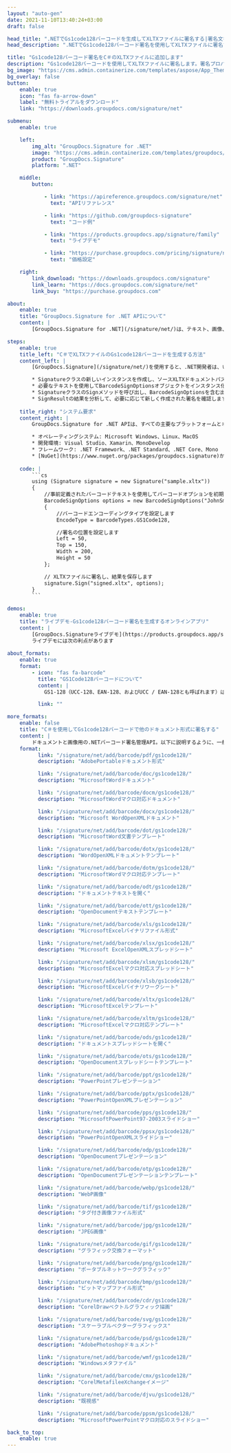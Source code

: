 ```yaml
---
layout: "auto-gen"
date: 2021-11-10T13:40:24+03:00
draft: false

head_title: ".NETでGs1code128バーコードを生成してXLTXファイルに署名する|署名文書"
head_description: ".NETでGs1code128バーコード署名を使用してXLTXファイルに署名する-人気のあるビジネスドキュメントや画像ファイル形式にバーコードを追加する."

title: "Gs1code128バーコード署名をC＃のXLTXファイルに追加します"
description: "Gs1code128バーコードを使用してXLTXファイルに署名します。署名プロパティを操作し、ニーズに合ったドキュメント内で高度な署名オプションを設定します."
bg_image: "https://cms.admin.containerize.com/templates/aspose/App_Themes/V3/images/bg/header1.png"
bg_overlay: false
button:
    enable: true
    icon: "fas fa-arrow-down"
    label: "無料トライアルをダウンロード"
    link: "https://downloads.groupdocs.com/signature/net"

submenu:
    enable: true

    left:
        img_alt: "GroupDocs.Signature for .NET"
        image: "https://cms.admin.containerize.com/templates/groupdocs/images/product-logos/90x90-noborder/groupdocs-signature-net.png"
        product: "GroupDocs.Signature"
        platform: ".NET"

    middle:
        button:

            - link: "https://apireference.groupdocs.com/signature/net"
              text: "APIリファレンス"

            - link: "https://github.com/groupdocs-signature"
              text: "コード例"

            - link: "https://products.groupdocs.app/signature/family"
              text: "ライブデモ"

            - link: "https://purchase.groupdocs.com/pricing/signature/net"
              text: "価格設定"

    right:
        link_download: "https://downloads.groupdocs.com/signature"
        link_learn: "https://docs.groupdocs.com/signature/net"
        link_buy: "https://purchase.groupdocs.com"

about:
    enable: true
    title: "GroupDocs.Signature for .NET APIについて"
    content: |
        [GroupDocs.Signature for .NET](/signature/net/)は、テキスト、画像、バーコード、スタンプ、フォームフィールド、QRコード、メタデータなどのさまざまな署名タイプを使用してデジタルドキュメントに電子署名するネイティブ.NETAPIです。ユーザーは、PDF、Microsoft Word、Excelワークシート、PowerPointプレゼンテーション、Adobe Photoshop、メタファイル、および画像ファイル形式内のデジタル署名を追加、編集、検証、削除、および検索でき、必要に応じて署名プロパティをカスタマイズするための追加サポートがあります。

steps:
    enable: true
    title_left: "C＃でXLTXファイルのGs1code128バーコードを生成する方法"
    content_left: |
        [GroupDocs.Signature](/signature/net/)を使用すると、.NET開発者は、いくつかの簡単な手順を実行することで、アプリケーション内のXLTXファイルにGs1code128バーコードを簡単に追加できます。

        * Signatureクラスの新しいインスタンスを作成し、ソースXLTXドキュメントパスをコンストラクターパラメーターとして渡します。
        * 必要なテキストを使用してBarcodeSignOptionsオブジェクトをインスタンス化し、EncodeTypeプロパティをGS1Code128に設定します。
        * SignatureクラスのSignメソッドを呼び出し、BarcodeSignOptionsを含む出力XLTXファイル名を渡します。
        * SignResultの結果を分析して、必要に応じて新しく作成された署名を確認します。
        
    title_right: "システム要求"
    content_right: |
        GroupDocs.Signature for .NET APIは、すべての主要なプラットフォームとオペレーティングシステムでサポートされています。以下のコードを実行する前に、システムに次の前提条件がインストールされていることを確認してください。

        * オペレーティングシステム: Microsoft Windows、Linux、MacOS
        * 開発環境: Visual Studio、Xamarin、MonoDevelop
        * フレームワーク: .NET Framework、.NET Standard、.NET Core、Mono
        * [NuGet](https://www.nuget.org/packages/groupdocs.signature)からGroupDocs.Signaturefor.NETの最新バージョンをダウンロードします
        
    code: |
        ```cs
        using (Signature signature = new Signature("sample.xltx"))
        {
            //事前定義されたバーコードテキストを使用してバーコードオプションを初期化します
            BarcodeSignOptions options = new BarcodeSignOptions("JohnSmith")
            {
                //バーコードエンコーディングタイプを設定します
                EncodeType = BarcodeTypes.GS1Code128,

                //署名の位置を設定します
                Left = 50,
                Top = 150,
                Width = 200,
                Height = 50
            };

            // XLTXファイルに署名し、結果を保存します 
            signature.Sign("signed.xltx", options);
        }
        ```
        
demos:
    enable: true
    title: "ライブデモ-Gs1code128バーコード署名を生成するオンラインアプリ"
    content: |
        [GroupDocs.Signatureライブデモ](https://products.groupdocs.app/signature/family)サイトにアクセスして、Gs1code128バーコードをXLTXファイルに今すぐ追加してください。  
        ライブデモには次の利点があります
        
about_formats:
    enable: true
    format:
        - icon: "fas fa-barcode"
          title: "GS1Code128バーコードについて"
          content: |
            GS1-128（UCC-128、EAN-128、およびUCC / EAN-128とも呼ばれます）は、GS1仕様に準拠するCode128のバリアントです。標準のCode128とは異なり、GS1-128は開始文字の後に機能コード1（FNC1）文字を自動的に挿入するため、アプリケーションIDをシンボルに挿入して、「ベストビフォア」の日付、バッチ番号、数量、重量などのデータをエンコードできます。 。

          link: ""

more_formats:
    enable: false
    title: "C＃を使用してGs1code128バーコードで他のドキュメント形式に署名する"
    content: |
        ドキュメントと画像用の.NETバーコード署名管理API。以下に説明するように、一般的なファイル形式のいくつかにバーコード署名を追加します。
    format: 
          link: "/signature/net/add/barcode/pdf/gs1code128/"
          description: "AdobePortableドキュメント形式"

          link: "/signature/net/add/barcode/doc/gs1code128/"
          description: "MicrosoftWordドキュメント"

          link: "/signature/net/add/barcode/docm/gs1code128/"
          description: "MicrosoftWordマクロ対応ドキュメント"

          link: "/signature/net/add/barcode/docx/gs1code128/"
          description: "Microsoft WordOpenXMLドキュメント"

          link: "/signature/net/add/barcode/dot/gs1code128/"
          description: "MicrosoftWord文書テンプレート"

          link: "/signature/net/add/barcode/dotx/gs1code128/"
          description: "WordOpenXMLドキュメントテンプレート"

          link: "/signature/net/add/barcode/dotm/gs1code128/"
          description: "MicrosoftWordマクロ対応テンプレート"       

          link: "/signature/net/add/barcode/odt/gs1code128/"
          description: "ドキュメントテキストを開く"

          link: "/signature/net/add/barcode/ott/gs1code128/"
          description: "OpenDocumentテキストテンプレート"

          link: "/signature/net/add/barcode/xls/gs1code128/"
          description: "MicrosoftExcelバイナリファイル形式"

          link: "/signature/net/add/barcode/xlsx/gs1code128/"
          description: "Microsoft ExcelOpenXMLスプレッドシート"

          link: "/signature/net/add/barcode/xlsm/gs1code128/"
          description: "MicrosoftExcelマクロ対応スプレッドシート"

          link: "/signature/net/add/barcode/xlsb/gs1code128/"
          description: "MicrosoftExcelバイナリワークシート"

          link: "/signature/net/add/barcode/xltx/gs1code128/"
          description: "MicrosoftExcelテンプレート"

          link: "/signature/net/add/barcode/xltm/gs1code128/"
          description: "MicrosoftExcelマクロ対応テンプレート"

          link: "/signature/net/add/barcode/ods/gs1code128/"
          description: "ドキュメントスプレッドシートを開く"

          link: "/signature/net/add/barcode/ots/gs1code128/"
          description: "OpenDocumentスプレッドシートテンプレート"

          link: "/signature/net/add/barcode/ppt/gs1code128/"
          description: "PowerPointプレゼンテーション"

          link: "/signature/net/add/barcode/pptx/gs1code128/"
          description: "PowerPointOpenXMLプレゼンテーション"

          link: "/signature/net/add/barcode/pps/gs1code128/"
          description: "MicrosoftPowerPoint97-2003スライドショー"

          link: "/signature/net/add/barcode/ppsx/gs1code128/"
          description: "PowerPointOpenXMLスライドショー"                              

          link: "/signature/net/add/barcode/odp/gs1code128/"
          description: "OpenDocumentプレゼンテーション"

          link: "/signature/net/add/barcode/otp/gs1code128/"
          description: "OpenDocumentプレゼンテーションテンプレート"

          link: "/signature/net/add/barcode/webp/gs1code128/"
          description: "WebP画像"

          link: "/signature/net/add/barcode/tif/gs1code128/"
          description: "タグ付き画像ファイル形式"

          link: "/signature/net/add/barcode/jpg/gs1code128/"
          description: "JPEG画像"

          link: "/signature/net/add/barcode/gif/gs1code128/"
          description: "グラフィック交換フォーマット"

          link: "/signature/net/add/barcode/png/gs1code128/"
          description: "ポータブルネットワークグラフィック"

          link: "/signature/net/add/barcode/bmp/gs1code128/"
          description: "ビットマップファイル形式"

          link: "/signature/net/add/barcode/cdr/gs1code128/"
          description: "CorelDrawベクトルグラフィック描画"

          link: "/signature/net/add/barcode/svg/gs1code128/"
          description: "スケーラブルベクターグラフィックス"

          link: "/signature/net/add/barcode/psd/gs1code128/"
          description: "AdobePhotoshopドキュメント"

          link: "/signature/net/add/barcode/wmf/gs1code128/"
          description: "Windowsメタファイル"        

          link: "/signature/net/add/barcode/cmx/gs1code128/"
          description: "CorelMetafileeXchangeイメージ"

          link: "/signature/net/add/barcode/djvu/gs1code128/"
          description: "既視感"

          link: "/signature/net/add/barcode/ppsm/gs1code128/"
          description: "MicrosoftPowerPointマクロ対応のスライドショー"

back_to_top:
    enable: true
---
```

